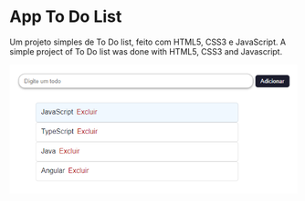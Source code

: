 # App To Do List

Um projeto simples de To Do list, feito com HTML5, CSS3 e JavaScript.
A simple project of To Do list was done with HTML5, CSS3 and Javascript.

![img-app](https://github.com/dev-mariana/app-todo/blob/master/app.PNG "app")
